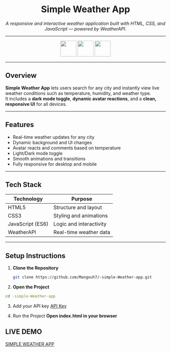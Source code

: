 <h1 align="center">Simple Weather App</h1>

<p align="center">
  <i>A responsive and interactive weather application built with HTML, CSS, and JavaScript — powered by WeatherAPI.</i>
</p>

---

<!-- Tech Logos -->
<p align="center">
  <img src="https://cdn.jsdelivr.net/gh/devicons/devicon/icons/html5/html5-original.svg" width="50" height="50" />
  <img src="https://cdn.jsdelivr.net/gh/devicons/devicon/icons/css3/css3-original.svg" width="50" height="50" />
  <img src="https://cdn.jsdelivr.net/gh/devicons/devicon/icons/javascript/javascript-original.svg" width="50" height="50" />
</p>

---

## Overview

**Simple Weather App** lets users search for any city and instantly view live weather conditions such as temperature, humidity, and weather type.  
It includes a **dark mode toggle**, **dynamic avatar reactions**, and a **clean, responsive UI** for all devices.

---

## Features

- Real-time weather updates for any city  
- Dynamic background and UI changes  
- Avatar reacts and comments based on temperature  
- Light/Dark mode toggle  
- Smooth animations and transitions  
- Fully responsive for desktop and mobile  

---

## Tech Stack

| Technology | Purpose |
|-------------|----------|
| HTML5 | Structure and layout |
| CSS3 | Styling and animations |
| JavaScript (ES6) | Logic and interactivity |
| WeatherAPI | Real-time weather data |

---

## Setup Instructions

1. **Clone the Repository**
   ```bash
   git clone https://github.com/Mangouh7/-simple-Weather-app.git

   ```
2. **Open the Project**
 ```bash
 cd -simple-Weather-app
 ```
3. Add your API key
  <a href="https://www.weatherapi.com/" target="_blank">API Key</a>

4. Run the Project
**Open index.html in your browser**

## LIVE DEMO 
<a href="https://mangouh7.github.io/-simple-Weather-app/" target="_blank">SIMPLE WEATHER APP</a>
   

    



   



